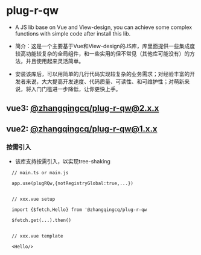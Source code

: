 # plug-r-qw

* A JS lib base on Vue and View-design, you can achieve some complex functions with simple code after install this lib.

* 简介：这是一个主要基于Vue和View-design的JS库，库里面提供一些集成度较高功能较复杂的全局组件，和一些实用的但不常见（其他库可能没有）的方法，并且使用起来灵活简单。

* 安装该库后，可以用简单的几行代码实现较复杂的业务需求；对经验丰富的开发者来说，大大提高开发速度、代码质量、可读性、和可维护性；对萌新来说，将入门门槛进一步降低，让你更快上手。

## vue3: [@zhangqingcq/plug-r-qw@2.x.x](https://github.com/RickyHeaven/plug-r-qw-core.git)

## vue2: [@zhangqingcq/plug-r-qw@1.x.x](https://github.com/RickyHeaven/plug-r-qw.git)

### 按需引入
* 该库支持按需引入，以实现tree-shaking
```
  // main.ts or main.js
  
  app.use(plugRQw,{notRegistryGlobal:true,...})
  
  
  // xxx.vue setup
  
  import {$fetch,Hello} from '@zhangqingcq/plug-r-qw
  
  $fetch.get(...).then()
  
  
  // xxx.vue template
  
  <Hello/>
  
```